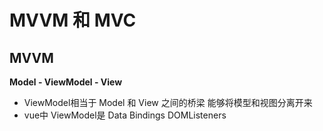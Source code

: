 # MVVM 和 MVC

## MVVM

 **Model - ViewModel - View**

* ViewModel相当于 Model 和 View 之间的桥梁 能够将模型和视图分离开来
* vue中 ViewModel是 Data Bindings DOMListeners 


